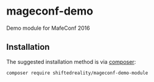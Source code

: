 # mageconf-demo
Demo module for MafeConf 2016

## Installation

The suggested installation method is via [composer](https://getcomposer.org/):

```sh
composer require shiftedreality/mageconf-demo-module
```
